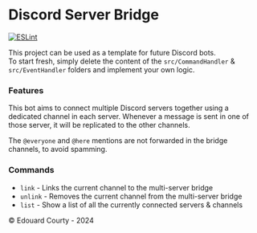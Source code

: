 # Discord Server Bridge

[![ESLint](https://github.com/EdouardCourty/discord-server-bridge/actions/workflows/ESLint.yml/badge.svg)](https://github.com/EdouardCourty/discord-server-bridge/actions/workflows/ESLint.yml)

This project can be used as a template for future Discord bots.<br />
To start fresh, simply delete the content of the `src/CommandHandler` & `src/EventHandler` folders and implement your own logic.

### Features

This bot aims to connect multiple Discord servers together using a dedicated channel in each server.
Whenever a message is sent in one of those server, it will be replicated to the other channels.

The `@everyone` and `@here` mentions are not forwarded in the bridge channels, to avoid spamming.

### Commands

- `link` - Links the current channel to the multi-server bridge
- `unlink` - Removes the current channel from the multi-server bridge
- `list` - Show a list of all the currently connected servers & channels

&copy; Edouard Courty - 2024
